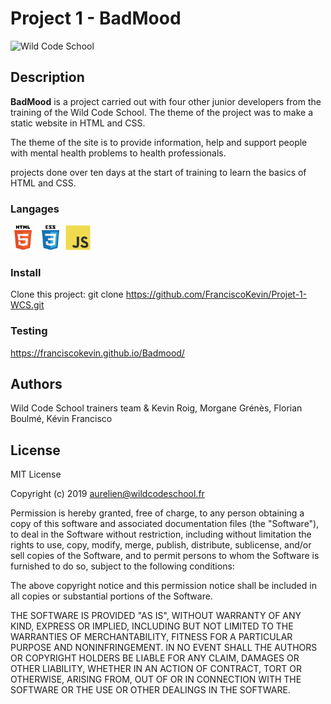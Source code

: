 # Project 1 - BadMood

![Wild Code School](https://wildcodeschool.fr/wp-content/uploads/2019/01/logo_pink_176x60.png)
## Description

**BadMood** is a project carried out with four other junior developers from the training of the Wild Code School.
The theme of the project was to make a static website in HTML and CSS.

The theme of the site is to provide information, help and support people with mental health problems to health professionals.

projects done over ten days at the start of training to learn the basics of HTML and CSS.

### Langages
<p>
  <img src="https://raw.githubusercontent.com/devicons/devicon/master/icons/html5/html5-original-wordmark.svg" alt="html5" width="40" height="40"/>
  <img src="https://raw.githubusercontent.com/devicons/devicon/master/icons/css3/css3-original-wordmark.svg" alt="css3" width="40" height="40"/>
  <img src="https://raw.githubusercontent.com/devicons/devicon/master/icons/javascript/javascript-original.svg" alt="javascript" width="40" height="40"/>
</p>

### Install
Clone this project: git clone https://github.com/FranciscoKevin/Projet-1-WCS.git

### Testing
https://franciscokevin.github.io/Badmood/
## Authors

Wild Code School trainers team
&
Kevin Roig, Morgane Grénès, Florian Boulmé, Kévin Francisco
## License

MIT License

Copyright (c) 2019 aurelien@wildcodeschool.fr

Permission is hereby granted, free of charge, to any person obtaining a copy
of this software and associated documentation files (the "Software"), to deal
in the Software without restriction, including without limitation the rights
to use, copy, modify, merge, publish, distribute, sublicense, and/or sell
copies of the Software, and to permit persons to whom the Software is
furnished to do so, subject to the following conditions:

The above copyright notice and this permission notice shall be included in all
copies or substantial portions of the Software.

THE SOFTWARE IS PROVIDED "AS IS", WITHOUT WARRANTY OF ANY KIND, EXPRESS OR
IMPLIED, INCLUDING BUT NOT LIMITED TO THE WARRANTIES OF MERCHANTABILITY,
FITNESS FOR A PARTICULAR PURPOSE AND NONINFRINGEMENT. IN NO EVENT SHALL THE
AUTHORS OR COPYRIGHT HOLDERS BE LIABLE FOR ANY CLAIM, DAMAGES OR OTHER
LIABILITY, WHETHER IN AN ACTION OF CONTRACT, TORT OR OTHERWISE, ARISING FROM,
OUT OF OR IN CONNECTION WITH THE SOFTWARE OR THE USE OR OTHER DEALINGS IN THE
SOFTWARE.
